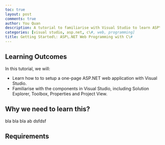 ```yaml
---
toc: true
layout: post
comments: true
author: You Quan
description: A tutorial to familiarise with Visual Studio to learn ASP\.Net web programming with C\#.
categories: [visual studio, asp.net, c\#, web, programming]
title: Getting Started\: ASP\.NET Web Programming with C\#
---
```


## Learning Outcomes
In this tutorial, we will:
- Learn how to to setup a one-page ASP.NET web application with Visual Studio.
- Familiarise with the components in Visual Studio, including Solution Explorer, Toolbox, Properties and Project View.

## Why we need to learn this?
bla bla bla ab dsfdsf

## Requirements
